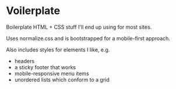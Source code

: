 # Voilerplate
Boilerplate HTML + CSS stuff I'll end up using for most sites.

Uses normalize.css and is bootstrapped for a mobile-first approach.

Also includes styles for elements I like, e.g.
- headers
- a sticky footer that works
- mobile-responsive menu items
- unordered lists which conform to a grid

